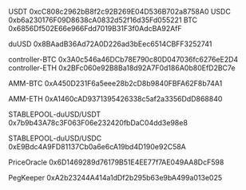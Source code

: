 USDT 0xcC808c2962bB8f2c92B269E04D536B702a8758A0
USDC 0xb6a230176F09D8638cA0832d52f16d35Fd055221
BTC  0x6856Df502E66e966Fdd7019B31F3f0AdcBA92AfF

duUSD 0x8BAadB36Ad72A0D226ad3bEec6514CBFF3252741

controller-BTC 0x3A0c546a46DCb78E790c80D047036fc6276eE2D4
controller-ETH 0x2BFc060e92B8Ba18d92A7F0d186A0b80EfD2BC7e

AMM-BTC 0xA450D231F6a5eee28b2cD8b9840FBFA62F8b74A1

AMM-ETH 0xA1460cAD9371395426338c5af2a3356DdD868840

STABLEPOOL-duUSD/USDT 0x7b9b43A78c3F063F06e232420fbDaC04dd3e98e8

STABLEPOOL-duUSD/USDC 0xE9Bdc4A9FD81137Cb0a6e6cA19bd4D190e92C58A

PriceOracle 0x6D1469289d76179B51E4EE77f7AE049AA8DcF598

PegKeeper 0xA2b23244A414a1dDf2b295b63e9bA499a013e025